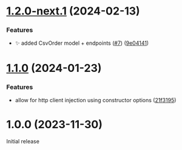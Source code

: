 # [1.2.0-next.1](https://github.com/Print-one/print-one-js/compare/v1.1.0...v1.2.0-next.1) (2024-02-13)


### Features

* ✨ added CsvOrder model + endpoints ([#7](https://github.com/Print-one/print-one-js/issues/7)) ([9e04141](https://github.com/Print-one/print-one-js/commit/9e041416bdc09a3f34d6f2da72bde6788770e39b))

# [1.1.0](https://github.com/Print-one/print-one-js/compare/v1.0.0...v1.1.0) (2024-01-23)


### Features

* allow for http client injection using constructor options ([21f3195](https://github.com/Print-one/print-one-js/commit/21f319551435946876caa978a67738646c880c1c))

# 1.0.0 (2023-11-30)

Initial release
